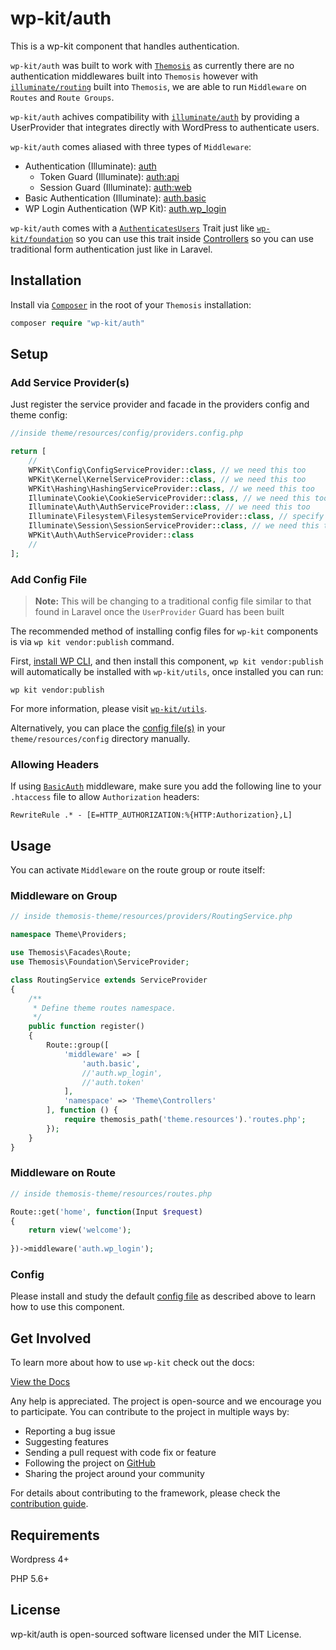 # wp-kit/auth

This is a wp-kit component that handles authentication.

```wp-kit/auth``` was built to work with [```Themosis```](http://framework.themosis.com/) as currently there are no authentication middlewares built into ```Themosis``` however with [```illuminate/routing```](https://github.com/illuminate/routing) built into ```Themosis```, we are able to run ```Middleware``` on ```Routes``` and ```Route Groups```.

```wp-kit/auth``` achives compatibility with [```illuminate/auth```](https://github.com/illuminate/auth) by providing a UserProvider that integrates directly with WordPress to authenticate users.

```wp-kit/auth``` comes aliased with three types of ```Middleware```:

* Authentication (Illuminate): [auth](https://github.com/illuminate/auth/blob/master/Middleware/Authenticate.php)
	* Token Guard (Illuminate): [auth:api](https://github.com/illuminate/auth/blob/master/TokenGuard.php)
	* Session Guard (Illuminate): [auth:web](https://github.com/illuminate/auth/blob/master/SessionGuard.php)
* Basic Authentication (Illuminate): [auth.basic](https://github.com/illuminate/auth/blob/master/Middleware/AuthenticateWithBasicAuth.php)
* WP Login Authentication (WP Kit): [auth.wp_login](https://github.com/wp-kit/auth/blob/master/src/Auth/Middleware/WpLoginAuth.php)

```wp-kit/auth``` comes with a [`AuthenticatesUsers`](blob/master/src/Auth/Traits/AuthenticatesUsers.php) Trait just like [`wp-kit/foundation`](https://github.com/laravel/framework/blob/5.5/src/Illuminate/Foundation/Auth/AuthenticatesUsers.php) so you can use this trait inside [Controllers](https://github.com/laravel/laravel/blob/master/app/Http/Controllers/Auth/LoginController.php) so you can use traditional form authentication just like in Laravel. 

## Installation

Install via [```Composer```](https://getcomposer.org/) in the root of your ```Themosis``` installation:

```php
composer require "wp-kit/auth"
```

## Setup

### Add Service Provider(s)

Just register the service provider and facade in the providers config and theme config:

```php
//inside theme/resources/config/providers.config.php

return [
    //
    WPKit\Config\ConfigServiceProvider::class, // we need this too
    WPKit\Kernel\KernelServiceProvider::class, // we need this too
    WPKit\Hashing\HashingServiceProvider::class, // we need this too
    Illuminate\Cookie\CookieServiceProvider::class, // we need this too
    Illuminate\Auth\AuthServiceProvider::class, // we need this too
    Illuminate\Filesystem\FilesystemServiceProvider::class, // specify the driver provider, if using BasicAuth
    Illuminate\Session\SessionServiceProvider::class, // we need this too, if using BasicAuth
    WPKit\Auth\AuthServiceProvider::class
    //
];
```

### Add Config File

> **Note:** This will be changing to a traditional config file similar to that found in Laravel once the ```UserProvider``` Guard has been built

The recommended method of installing config files for ```wp-kit``` components is via ```wp kit vendor:publish``` command.

First, [install WP CLI](http://wp-cli.org/), and then install this component, ```wp kit vendor:publish``` will automatically be installed with ```wp-kit/utils```, once installed you can run:

```wp kit vendor:publish```

For more information, please visit [```wp-kit/utils```](https://github.com/wp-kit/utils#commands).

Alternatively, you can place the [config file(s)](config) in your ```theme/resources/config``` directory manually.

### Allowing Headers

If using [```BasicAuth```](https://github.com/wp-kit/auth/blob/master/src/Auth/Middleware/BasicAuth.php) middleware, make sure you add the following line to your ```.htaccess``` file to allow ```Authorization``` headers:

```RewriteRule .* - [E=HTTP_AUTHORIZATION:%{HTTP:Authorization},L]```

## Usage

You can activate ```Middleware``` on the route group or route itself:

### Middleware on Group

```php
// inside themosis-theme/resources/providers/RoutingService.php

namespace Theme\Providers;

use Themosis\Facades\Route;
use Themosis\Foundation\ServiceProvider;

class RoutingService extends ServiceProvider
{
    /**
     * Define theme routes namespace.
     */
    public function register()
    {
        Route::group([
	        'middleware' => [
	        	'auth.basic',
				//'auth.wp_login',
				//'auth.token'
			],
            'namespace' => 'Theme\Controllers'
        ], function () {
            require themosis_path('theme.resources').'routes.php';
        });
    }
}
```

### Middleware on Route

```php
// inside themosis-theme/resources/routes.php

Route::get('home', function(Input $request)
{
    return view('welcome');
    
})->middleware('auth.wp_login');
```

### Config

Please install and study the default [config file](config/auth.config.php) as described above to learn how to use this component.

## Get Involved

To learn more about how to use ```wp-kit``` check out the docs:

[View the Docs](https://github.com/wp-kit/theme/tree/docs/README.md)

Any help is appreciated. The project is open-source and we encourage you to participate. You can contribute to the project in multiple ways by:

- Reporting a bug issue
- Suggesting features
- Sending a pull request with code fix or feature
- Following the project on [GitHub](https://github.com/wp-kit)
- Sharing the project around your community

For details about contributing to the framework, please check the [contribution guide](https://github.com/wp-kit/theme/tree/docs/Contributing.md).

## Requirements

Wordpress 4+

PHP 5.6+

## License

wp-kit/auth is open-sourced software licensed under the MIT License.
